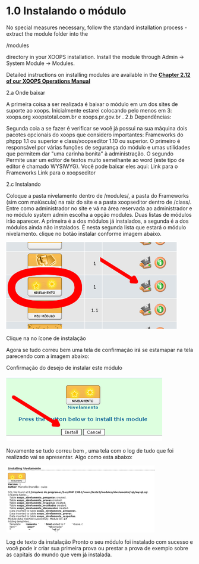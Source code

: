 # 1.0 Instalando o módulo

No special measures necessary, follow the standard installation process - extract the module folder into the 

/modules 

directory in your XOOPS installation. Install the module through Admin -> System Module -> Modules.

Detailed instructions on installing modules are available in the [**Chapter 2.12 of our XOOPS Operations Manual**](https://www.gitbook.com/book/xoops/xoops-operations-guide/)

2.a Onde baixar

A primeira coisa a ser realizada é baixar o módulo em um dos sites de suporte ao xoops. 
Inicialmente estarei colocando pelo menos em 3: xoops.org xoopstotal.com.br e xoops.pr.gov.br .
2.b Dependências:

Segunda coia a se fazer é verificar se você já possui na sua máquina dois pacotes opcionais do xoops que considero importantes: Frameworks do phppp 1.1 ou superior e class/xoopseditor 1.10 ou superior. O primeiro é responsável por várias funções de segurança do módulo e umas utilidades que permitem dar "uma carinha bonita" à administração. O segundo Permite usar um editor de textos muito semelhante ao word (este tipo de editor é chamado WYSIWYG). Você pode baixar eles aqui:
Link para o Frameworks
Link para o xoopseditor

2.c Instalando

Coloque a pasta nivelamento dentro de /modules/, a pasta do Frameworks (sim com maiúscula) na raiz do site e a pasta xoopseditor dentro de /class/. Entre como administrador no site e vá na área reservada ao administrador e no módulo system admin escolha a opção modules. 
Duas listas de módulos irão aparecer. A primeira é a dos módulos já instalados, a segunda é a dos módulos ainda não instalados. É nesta segunda lista que estará o módulo nivelamento. clique no botão instalar conforme imagem abaixo.

![](../assets/install1.png)

Clique na no ícone de instalação

Agora se tudo correu bem uma tela de confirmação irá se estamapar na tela parecendo com a imagem abaixo:

Confirmação do desejo de instalar este módulo

![](../assets/install2.png)

Novamente se tudo correu bem , uma tela com o log de tudo que foi realizado vai se apresentar. Algo como esta abaixo:

![](../assets/install3.png)

Log de texto da instalação
Pronto o seu módulo foi instalado com sucesso e você pode ir criar sua primeira prova ou prestar a prova de exemplo sobre as capitais do mundo que vem já instalada.
